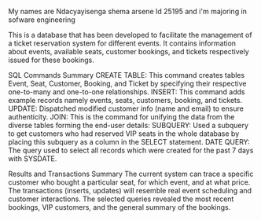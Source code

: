 My names are Ndacyayisenga shema arsene Id 25195 and i'm majoring in sofware engineering

This is a database that has been developed to facilitate the management of a ticket reservation system for different events. It contains information about events, available seats, customer bookings, and tickets respectively issued for these bookings.

SQL Commands Summary
CREATE TABLE: This command creates tables Event, Seat, Customer, Booking, and Ticket by specifying their respective one-to-many and one-to-one relationships.
INSERT: This command adds example records namely events, seats, customers, booking, and tickets.
UPDATE: Dispatched modified customer info (name and email) to ensure authenticity.
JOIN: This is the command for unifying the data from the diverse tables forming the end-user details:
SUBQUERY: Used a subquery to get customers who had reserved VIP seats in the whole database by placing this subquery as a column in the SELECT statement.
DATE QUERY: The query used to select all records which were created for the past 7 days with SYSDATE.

Results and Transactions Summary
The current system can trace a specific customer who bought a particular seat, for which event, and at what price.
The transactions (inserts, updates) will resemble real event scheduling and customer interactions.
The selected queries revealed the most recent bookings, VIP customers, and the general summary of the bookings.
